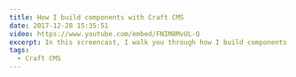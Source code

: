 ```yaml
---
title: How I build components with Craft CMS
date: 2017-12-28 15:35:51
video: https://www.youtube.com/embed/FNIM8MvUL-Q
excerpt: In this screencast, I walk you through how I build components for my website in CraftCMS with Twig.
tags:
  - Craft CMS
---
```

